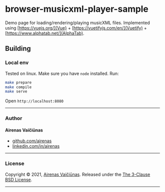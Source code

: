# browser-musicxml-player-sample

Demo page for loading/rendering/playing musicXML files.
Implemented using [https://vuejs.org/](Vue} + [https://vuetifyjs.com/en/](Vuetify) + [https://www.alphatab.net/](AlphaTab).

## Building

### Local env

Tested on linux. Make sure you have `node` installed. Run:

```bash
make prepare
make compile
make serve
```

Open `http://localhost:8080`

---

### Author

#### Airenas Vaičiūnas

- [github.com/airenas](https://github.com/airenas/)
- [linkedin.com/in/airenas](https://www.linkedin.com/in/airenas/)

---

### License

Copyright © 2021, [Airenas Vaičiūnas](https://github.com/airenas).
Released under the [The 3-Clause BSD License](LICENSE).

---
